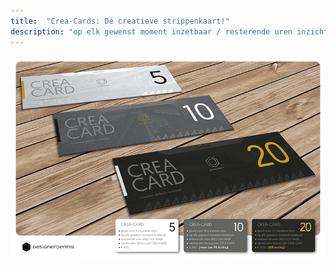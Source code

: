 ```yaml
---
title:  "Crea-Cards: Dé creatieve strippenkaart!"
description: "op elk gewenst moment inzetbaar / resterende uren inzichtelijk / één factuur per CREA-CARD / tot wel 10% korting"
---
```


![Actie](images/work/CreaCards.png)